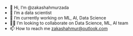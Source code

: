- 👋 Hi, I’m @zakashahmurzada
- 👀 I’m a data scientist
- 🌱 I’m currently working on ML, AI, Data Science
- 👨‍💻 I’m looking to collaborate on Data Science, ML, AI team
- 📫 How to reach me zakashahmur@outlook.com

<!---
zakashahmurzada/zakashahmurzada is a ✨ special ✨ repository because its `README.md` (this file) appears on your GitHub profile.
You can click the Preview link to take a look at your changes.
--->
